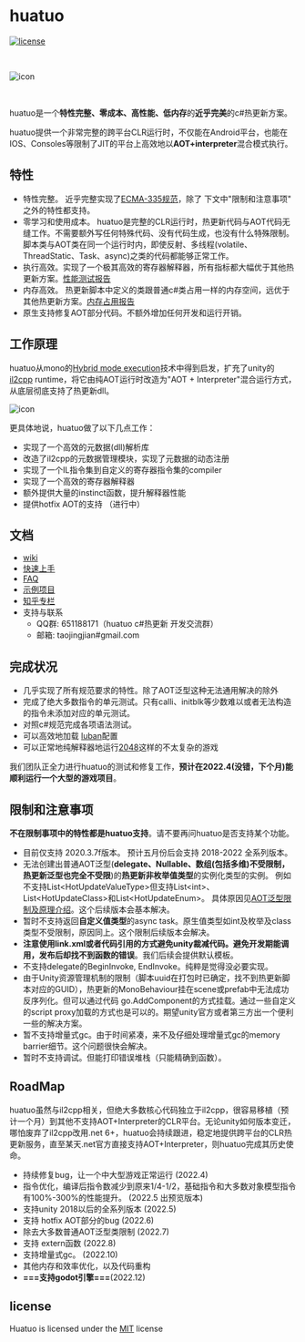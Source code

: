 
# huatuo

[![license](http://img.shields.io/badge/license-MIT-blue.svg)](https://opensource.org/licenses/MIT)

<br/>

![icon](docs/images/logo.png)

<br/>

huatuo是一个**特性完整、零成本、高性能、低内存**的**近乎完美**的c#热更新方案。

huatuo提供一个非常完整的跨平台CLR运行时，不仅能在Android平台，也能在IOS、Consoles等限制了JIT的平台上高效地以**AOT+interpreter**混合模式执行。

## 特性

- 特性完整。 近乎完整实现了[ECMA-335规范](https://www.ecma-international.org/publications-and-standards/standards/ecma-335/)，除了 下文中"限制和注意事项" 之外的特性都支持。
- 零学习和使用成本。 huatuo是完整的CLR运行时，热更新代码与AOT代码无缝工作。不需要额外写任何特殊代码、没有代码生成，也没有什么特殊限制。脚本类与AOT类在同一个运行时内，即使反射、多线程(volatile、ThreadStatic、Task、async)之类的代码都能够正常工作。
- 执行高效。实现了一个极其高效的寄存器解释器，所有指标都大幅优于其他热更新方案。[性能测试报告](docs/benchmark.md)
- 内存高效。 热更新脚本中定义的类跟普通c#类占用一样的内存空间，远优于其他热更新方案。[内存占用报告](docs/memory.md)
- 原生支持修复AOT部分代码。不额外增加任何开发和运行开销。

## 工作原理

huatuo从mono的[Hybrid mode execution](https://developpaper.com/new-net-interpreter-mono-has-arrived/)技术中得到启发，扩充了unity的[il2cpp](https://docs.unity3d.com/Manual/IL2CPP.html) runtime，将它由纯AOT运行时改造为"AOT + Interpreter"混合运行方式，从底层彻底支持了热更新dll。

![icon](docs/images/architecture.png)

更具体地说，huatuo做了以下几点工作：

- 实现了一个高效的元数据(dll)解析库
- 改造了il2cpp的元数据管理模块，实现了元数据的动态注册
- 实现了一个IL指令集到自定义的寄存器指令集的compiler
- 实现了一个高效的寄存器解释器
- 额外提供大量的instinct函数，提升解释器性能
- 提供hotfix AOT的支持 （进行中）

## 文档

- [wiki](docs/home.md)
- [快速上手](docs/start_up.md)
- [FAQ](docs/FAQ.md)
- [示例项目](https://github.com/focus-creative-games/huatuo_demo)
- [知乎专栏](https://www.zhihu.com/column/c_1489549396035870720)
- 支持与联系
  - QQ群: 651188171（huatuo c#热更新 开发交流群）
  - 邮箱: taojingjian#gmail.com

## 完成状况

- 几乎实现了所有规范要求的特性。除了AOT泛型这种无法通用解决的除外
- 完成了绝大多数指令的单元测试。只有calli、initblk等少数难以或者无法构造的指令未添加对应的单元测试。
- 对照c#规范完成各项语法测试。
- 可以高效地加载 [luban](https://github.com/focus-creative-games/luban)配置
- 可以正常地纯解释器地运行[2048](https://github.com/dgkanatsios/2048)这样的不太复杂的游戏

我们团队正全力进行huatuo的测试和修复工作，**预计在2022.4(没错，下个月)能顺利运行一个大型的游戏项目**。

## 限制和注意事项

**不在限制事项中的特性都是huatuo支持**。请不要再问huatuo是否支持某个功能。

- 目前仅支持 2020.3.7f版本。 预计五月份后会支持 2018-2022 全系列版本。
- 无法创建出普通AOT泛型(**delegate、Nullable、数组(包括多维)不受限制，热更新泛型也完全不受限**)的**热更新非枚举值类型**的实例化类型的实例。 例如不支持List&lt;HotUpdateValueType&gt;但支持List&lt;int&gt;、List&lt;HotUpdateClass&gt;和List&lt;HotUpdateEnum&gt;。 具体原因见[AOT泛型限制及原理介绍](docs/generic_limit.md)。这个后续版本会基本解决。
- 暂时不支持返回**自定义值类型**的async task。原生值类型如int及枚举及class类型不受限制，原因同上。这个限制后续版本会解决。
- **注意使用link.xml或者代码引用的方式避免unity裁减代码。避免开发期能调用，发布后却找不到函数的错误**。我们后续会提供默认模板。
- 不支持delegate的BeginInvoke, EndInvoke。纯粹是觉得没必要实现。
- 由于Unity资源管理机制的限制（脚本uuid在打包时已确定，找不到热更新脚本对应的GUID），热更新的MonoBehaviour挂在scene或prefab中无法成功反序列化。但可以通过代码 go.AddComponent的方式挂载。通过一些自定义的script proxy加载的方式也是可以的。期望unity官方或者第三方出一个便利一些的解决方案。
- 暂不支持增量式gc。由于时间紧凑，来不及仔细处理增量式gc的memory barrier细节。这个问题很快会解决。
- 暂时不支持调试。但能打印错误堆栈（只能精确到函数）。

## RoadMap

huatuo虽然与il2cpp相关，但绝大多数核心代码独立于il2cpp，很容易移植（预计一个月）到其他不支持AOT+Interpreter的CLR平台。无论unity如何版本变迁，哪怕废弃了il2cpp改用.net 6+，huatuo会持续跟进，稳定地提供跨平台的CLR热更新服务，直至某天.net官方直接支持AOT+Interpreter，则huatuo完成其历史使命。

- 持续修复bug，让一个中大型游戏正常运行 (2022.4)
- 指令优化，编译后指令数减少到原来1/4-1/2，基础指令和大多数对象模型指令有100%-300%的性能提升。 (2022.5 出预览版本)
- 支持unity 2018以后的全系列版本 (2022.5)
- 支持 hotfix AOT部分的bug (2022.6)
- 除去大多数普通AOT泛型类限制 (2022.7)
- 支持 extern函数 (2022.8)
- 支持增量式gc。 (2022.10)
- 其他内存和效率优化，以及代码重构
- **===支持godot引擎===**(2022.12)

## license

Huatuo is licensed under the [MIT](https://github.com/focus-creative-games/luban/blob/main/LICENSE.TXT) license
